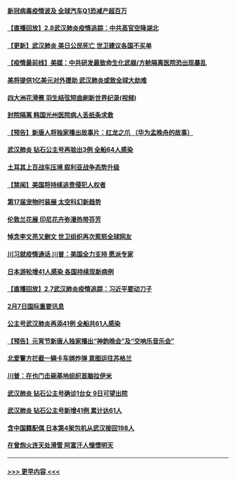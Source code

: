 #### [新冠病毒疫情波及 全球汽车Q1恐减产超百万](../pages/prog202/a102772695.md?t=02090311) 
#### [【直播回放】2.8武汉肺炎疫情追踪：中共高官空降湖北](../pages/prog202/a102772618.md?t=02090311) 
#### [【更新】武汉肺炎 美日公民死亡 世卫建议各国不买单](../pages/prog202/a102770740.md?t=02090311) 
#### [【疫情最前线】美媒：中共研发最致命生化武器/方舱隔离医院恐出现暴乱](../pages/prog202/a102772439.md?t=02090311) 
#### [美将提供1亿美元对外援助 武汉肺炎或致全球大劫难](../pages/prog202/a102772361.md?t=02090311) 
#### [四大洲花滑赛 羽生结弦短曲刷新世界纪录(视频)](../pages/prog202/a102772341.md?t=02090311) 
#### [封院隔离 韩国光州医院病人丢纸条求救](../pages/prog202/a102772282.md?t=02090311) 
#### [【预告】新唐人将独家播出故事片：红龙之爪 （华为孟晚舟的故事）](../pages/prog202/a102767728.md?t=02090311) 
#### [武汉肺炎 钻石公主号再验出3例 全船64人感染](../pages/prog202/a102771726.md?t=02090311) 
#### [土耳其上百战车压境 叙利亚战争态势升级](../pages/prog202/a102772132.md?t=02090311) 
#### [【禁闻】美国将持续追责侵犯人权者](../pages/prog202/a102772042.md?t=02090311) 
#### [第17届宠物时装展 太空科幻新趋势](../pages/prog202/a102772033.md?t=02090311) 
#### [伦敦兰花展 印尼花卉弥漫热带芬芳](../pages/prog202/a102772026.md?t=02090311) 
#### [悼念李文亮又删文 世卫组织再次惹怒全球网友](../pages/prog202/a102771968.md?t=02090311) 
#### [川习就疫情通话 川普：美国全力支持 愿派专家](../pages/prog202/a102771930.md?t=02090311) 
#### [日本游轮增41人感染 各国持续现新病例](../pages/prog202/a102771912.md?t=02090311) 
#### [【直播回放】2.7武汉肺炎疫情追踪：习近平要动刀子](../pages/prog202/a102771649.md?t=02090311) 
#### [2月7日国际重要讯息](../pages/prog202/a102771747.md?t=02090311) 
#### [公主号武汉肺炎再添41例 全船共61人感染](../pages/prog202/a102771703.md?t=02090311) 
#### [【预告】元宵节新唐人独家播出“神韵晚会”及“交响乐音乐会”](../pages/prog202/a102767674.md?t=02090311) 
#### [北爱警方拦截一辆卡车绑炸弹 意图运往苏格兰](../pages/prog202/a102771609.md?t=02090311) 
#### [川普：在也门击毙基地组织首脑拉伊米](../pages/prog202/a102771528.md?t=02090311) 
#### [武汉肺炎 钻石公主号确诊1台女 9日可望出院](../pages/prog202/a102771518.md?t=02090311) 
#### [武汉肺炎 钻石公主号新增41例 累计达61人](../pages/prog202/a102771486.md?t=02090311) 
#### [含中国籍配偶 日本第4架包机从武汉接回198人](../pages/prog202/a102771472.md?t=02090311) 
#### [在曾炮火连天处滑雪 阿富汗人憧憬明天](../pages/prog202/a102771290.md?t=02090311) 

----
#### [ >>> 更早内容 <<< ](../indexes/prog202-earlier.md)
